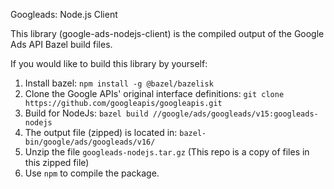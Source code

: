 Googleads: Node.js Client

This library (google-ads-nodejs-client) is the compiled output of the Google Ads API Bazel build files.

If you would like to build this library by yourself:

1. Install bazel: `npm install -g @bazel/bazelisk`
2. Clone the Google APIs' original interface definitions: `git clone https://github.com/googleapis/googleapis.git`
3. Build for NodeJs: `bazel build //google/ads/googleads/v15:googleads-nodejs`
4. The output file (zipped) is located in: `bazel-bin/google/ads/googleads/v16/`
5. Unzip the file `googleads-nodejs.tar.gz` (This repo is a copy of files in this zipped file)
6. Use `npm` to compile the package.
